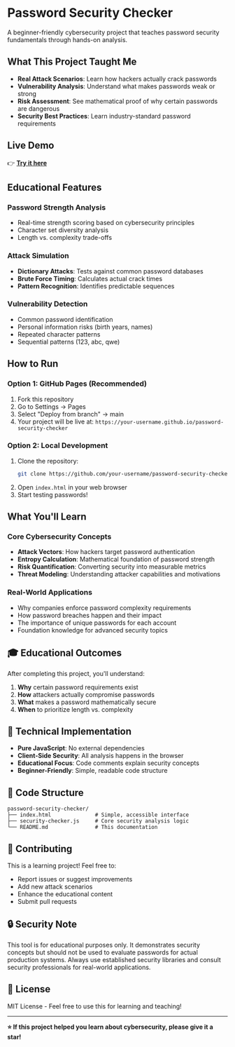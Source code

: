 # Password Security Checker

A beginner-friendly cybersecurity project that teaches password security fundamentals through hands-on analysis.

## What This Project Taught Me

- **Real Attack Scenarios**: Learn how hackers actually crack passwords
- **Vulnerability Analysis**: Understand what makes passwords weak or strong  
- **Risk Assessment**: See mathematical proof of why certain passwords are dangerous
- **Security Best Practices**: Learn industry-standard password requirements

##  Live Demo

👉 **[Try it here](https://password-berry.netlify.app/)**

##  Educational Features

### Password Strength Analysis
- Real-time strength scoring based on cybersecurity principles
- Character set diversity analysis
- Length vs. complexity trade-offs

### Attack Simulation
- **Dictionary Attacks**: Tests against common password databases
- **Brute Force Timing**: Calculates actual crack times
- **Pattern Recognition**: Identifies predictable sequences

### Vulnerability Detection
- Common password identification
- Personal information risks (birth years, names)
- Repeated character patterns
- Sequential patterns (123, abc, qwe)


##  How to Run

### Option 1: GitHub Pages (Recommended)
1. Fork this repository
2. Go to Settings → Pages
3. Select "Deploy from branch" → main
4. Your project will be live at: `https://your-username.github.io/password-security-checker`

### Option 2: Local Development
1. Clone the repository:
   ```bash
   git clone https://github.com/your-username/password-security-checker.git
   ```
2. Open `index.html` in your web browser
3. Start testing passwords!

##  What You'll Learn

### Core Cybersecurity Concepts
- **Attack Vectors**: How hackers target password authentication
- **Entropy Calculation**: Mathematical foundation of password strength
- **Risk Quantification**: Converting security into measurable metrics
- **Threat Modeling**: Understanding attacker capabilities and motivations

### Real-World Applications
- Why companies enforce password complexity requirements
- How password breaches happen and their impact
- The importance of unique passwords for each account
- Foundation knowledge for advanced security topics

## 🎓 Educational Outcomes

After completing this project, you'll understand:

1. **Why** certain password requirements exist
2. **How** attackers actually compromise passwords
3. **What** makes a password mathematically secure
4. **When** to prioritize length vs. complexity

## 🔧 Technical Implementation

- **Pure JavaScript**: No external dependencies
- **Client-Side Security**: All analysis happens in the browser
- **Educational Focus**: Code comments explain security concepts
- **Beginner-Friendly**: Simple, readable code structure

## 📖 Code Structure

```
password-security-checker/
├── index.html              # Simple, accessible interface
├── security-checker.js     # Core security analysis logic
└── README.md               # This documentation
```

## 🤝 Contributing

This is a learning project! Feel free to:
- Report issues or suggest improvements
- Add new attack scenarios
- Enhance the educational content
- Submit pull requests

## 🔒 Security Note

This tool is for educational purposes only. It demonstrates security concepts but should not be used to evaluate passwords for actual production systems. Always use established security libraries and consult security professionals for real-world applications.



## 📄 License

MIT License - Feel free to use this for learning and teaching!

---

**⭐ If this project helped you learn about cybersecurity, please give it a star!**
